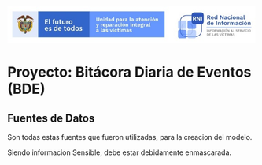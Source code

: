 <img src="/App/UnidadSrni.jpg" alt="Subdirección Red Nacional de Informacion"/>

# Proyecto: Bitácora Diaria de Eventos (BDE)

## Fuentes de Datos

Son todas estas fuentes que fueron utilizadas, para la creacion del modelo.

Siendo informacion Sensible, debe estar debidamente enmascarada.
